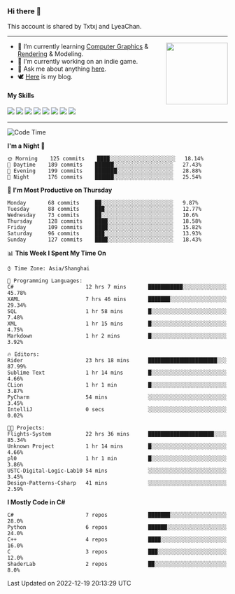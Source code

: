 ### Hi there 👋

This account is shared by Txtxj and LyeaChan.

---

<img align="right" height="141" src="https://github-readme-stats.vercel.app/api?username=txtxj&theme=tokyonight&show_icons=true&count_private=true">

- 🌱 I’m currently learning [Computer Graphics](https://github.com/txtxj/GAMES101) & [Rendering](https://github.com/txtxj/GAMES202) & 
Modeling.
- 🐶 I'm currently working on an indie game.
- 💬 Ask me about anything [here](https://github.com/txtxj/txtxj/issues).
- 🕊️ [Here](https://txtxj.top) is my blog.

#### My Skills

![](https://img.shields.io/badge/C%23-239120?logo=csharp&logoColor=fff)
![](https://img.shields.io/badge/Unity-000000?logo=unity&logoColor=fff)
![](https://img.shields.io/badge/Python-3e74a2?logo=python&logoColor=fff)
![](https://img.shields.io/badge/C++-65318e?logo=cplusplus&logoColor=fff)
![](https://img.shields.io/badge/C-5654a2?logo=c&logoColor=fff)
![](https://img.shields.io/badge/Blender-f5792a?logo=blender&logoColor=fff)
![](https://img.shields.io/badge/OpenJDK-ffffff?logo=openjdk&logoColor=000)
![](https://img.shields.io/badge/SQL-cc2927?logo=microsoftsqlserver&logoColor=fff)

---

<!--START_SECTION:waka-->
![Code Time](http://img.shields.io/badge/Code%20Time-609%20hrs%2059%20mins-blue)

**I'm a Night 🦉** 

```text
🌞 Morning    125 commits    ████░░░░░░░░░░░░░░░░░░░░░   18.14% 
🌆 Daytime    189 commits    ██████░░░░░░░░░░░░░░░░░░░   27.43% 
🌃 Evening    199 commits    ███████░░░░░░░░░░░░░░░░░░   28.88% 
🌙 Night      176 commits    ██████░░░░░░░░░░░░░░░░░░░   25.54%

```
📅 **I'm Most Productive on Thursday** 

```text
Monday       68 commits     ██░░░░░░░░░░░░░░░░░░░░░░░   9.87% 
Tuesday      88 commits     ███░░░░░░░░░░░░░░░░░░░░░░   12.77% 
Wednesday    73 commits     ██░░░░░░░░░░░░░░░░░░░░░░░   10.6% 
Thursday     128 commits    ████░░░░░░░░░░░░░░░░░░░░░   18.58% 
Friday       109 commits    ████░░░░░░░░░░░░░░░░░░░░░   15.82% 
Saturday     96 commits     ███░░░░░░░░░░░░░░░░░░░░░░   13.93% 
Sunday       127 commits    ████░░░░░░░░░░░░░░░░░░░░░   18.43%

```


📊 **This Week I Spent My Time On** 

```text
⌚︎ Time Zone: Asia/Shanghai

💬 Programming Languages: 
C#                       12 hrs 7 mins       ███████████░░░░░░░░░░░░░░   45.78% 
XAML                     7 hrs 46 mins       ███████░░░░░░░░░░░░░░░░░░   29.34% 
SQL                      1 hr 58 mins        █░░░░░░░░░░░░░░░░░░░░░░░░   7.48% 
XML                      1 hr 15 mins        █░░░░░░░░░░░░░░░░░░░░░░░░   4.75% 
Markdown                 1 hr 2 mins         █░░░░░░░░░░░░░░░░░░░░░░░░   3.92%

🔥 Editors: 
Rider                    23 hrs 18 mins      ██████████████████████░░░   87.99% 
Sublime Text             1 hr 14 mins        █░░░░░░░░░░░░░░░░░░░░░░░░   4.66% 
CLion                    1 hr 1 min          █░░░░░░░░░░░░░░░░░░░░░░░░   3.87% 
PyCharm                  54 mins             ░░░░░░░░░░░░░░░░░░░░░░░░░   3.45% 
IntelliJ                 0 secs              ░░░░░░░░░░░░░░░░░░░░░░░░░   0.02%

🐱‍💻 Projects: 
Flights-System           22 hrs 36 mins      █████████████████████░░░░   85.34% 
Unknown Project          1 hr 14 mins        █░░░░░░░░░░░░░░░░░░░░░░░░   4.66% 
pl0                      1 hr 1 min          █░░░░░░░░░░░░░░░░░░░░░░░░   3.86% 
USTC-Digital-Logic-Lab10 54 mins             ░░░░░░░░░░░░░░░░░░░░░░░░░   3.45% 
Design-Patterns-Csharp   41 mins             ░░░░░░░░░░░░░░░░░░░░░░░░░   2.59%

```

**I Mostly Code in C#** 

```text
C#                       7 repos             ███████░░░░░░░░░░░░░░░░░░   28.0% 
Python                   6 repos             ██████░░░░░░░░░░░░░░░░░░░   24.0% 
C++                      4 repos             ████░░░░░░░░░░░░░░░░░░░░░   16.0% 
C                        3 repos             ███░░░░░░░░░░░░░░░░░░░░░░   12.0% 
ShaderLab                2 repos             ██░░░░░░░░░░░░░░░░░░░░░░░   8.0%

```



 Last Updated on 2022-12-19 20:13:29 UTC
<!--END_SECTION:waka-->
